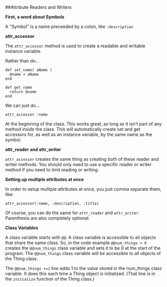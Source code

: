 ##Attribute Readers and Writers

**First, a word about Symbols**

A "Symbol" is a name preceeded by a colon, like ```:description```

**attr_accessor**

The ```attr_accessor``` method is used to create a readable and writable instance variable.

Rather than do…

```
def set_name( aName )
  @name = aName
end

def get_name
  return @name
end
```

We can just do…

```
attr_accessor :name
```

At the beginning of the class. This works great, as long as it isn't part of any method inside the class. This will automatically create set and get accessors for, as well as an instance variable, by the same name as the symbol.

**attr_reader and attr_writer**

```attr_accessor``` creates the same thing as creating both of these reader and writer methods. You should only need to use a specific reader or writer method if you need to limit reading or writing.

**Setting up multiple attributes at once**

In order to setup mulitple attributes at once, you just comma separate them, like:

```
attr_accessor(:name, :description, :title)
```

Of course, you can do the same for ```attr_reader``` and ```attr_writer```. Parenthesis are also completely optional.

**Class Variables**

A class variable starts with ```@@```. A class variable is accessible to all objects that share the same class. So, in the code example ```@@num_things = 0``` creates the ```@@num_things``` class variable and sets it to be 0 at the start of the program. The ```@@num_things``` class variable will be accessible to all objects of the Thing class.

The ```@@num_things +=1``` line adds 1 to the value stored in the num_things class variable. It does this each time a Thing object is initialized. (That line is in the ```initialize``` function of the Thing class.)